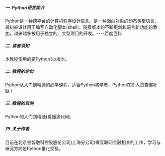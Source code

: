 ##### 一. Python语言简介
Python是一种跨平台的计算机程序设计语言。是一种面向对象的动态类型语言，最初被设计用于编写自动化脚本(shell)，随着版本的不断更新和语言新功能的添加，越来越多被用于独立的、大型项目的开发。----百度百科
##### 二. 读者须知
本教程使用的是Python3.x版本。
##### 二. 教程的定位
Python从入门到精通的必学课程，适合Python初学者、Python在职人员查漏补缺！
##### 三. 教程的目的
Python的入门到精通(看懂源代码)
##### 四. 关于作者 
目前在北京睿智融科控股股份公司(上海分公司)做互联网金融相关的工作，学习与研究方向是Python量化交易。
